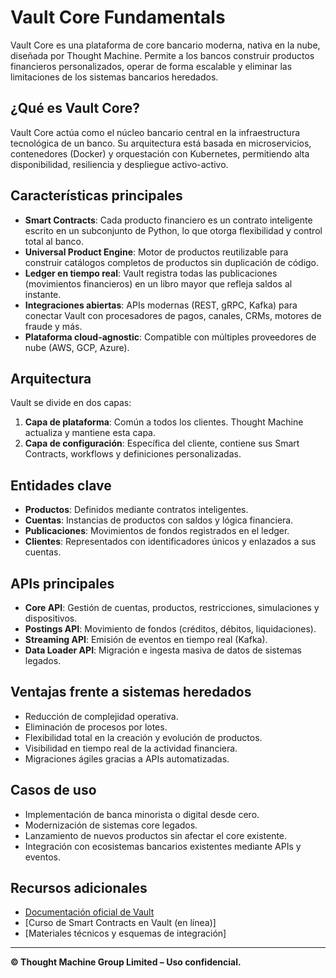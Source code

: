 # Vault Core Fundamentals

Vault Core es una plataforma de core bancario moderna, nativa en la nube, diseñada por Thought Machine. Permite a los bancos construir productos financieros personalizados, operar de forma escalable y eliminar las limitaciones de los sistemas bancarios heredados.

## ¿Qué es Vault Core?

Vault Core actúa como el núcleo bancario central en la infraestructura tecnológica de un banco. Su arquitectura está basada en microservicios, contenedores (Docker) y orquestación con Kubernetes, permitiendo alta disponibilidad, resiliencia y despliegue activo-activo.

## Características principales

* **Smart Contracts**: Cada producto financiero es un contrato inteligente escrito en un subconjunto de Python, lo que otorga flexibilidad y control total al banco.
* **Universal Product Engine**: Motor de productos reutilizable para construir catálogos completos de productos sin duplicación de código.
* **Ledger en tiempo real**: Vault registra todas las publicaciones (movimientos financieros) en un libro mayor que refleja saldos al instante.
* **Integraciones abiertas**: APIs modernas (REST, gRPC, Kafka) para conectar Vault con procesadores de pagos, canales, CRMs, motores de fraude y más.
* **Plataforma cloud-agnostic**: Compatible con múltiples proveedores de nube (AWS, GCP, Azure).

## Arquitectura

Vault se divide en dos capas:

1. **Capa de plataforma**: Común a todos los clientes. Thought Machine actualiza y mantiene esta capa.
2. **Capa de configuración**: Específica del cliente, contiene sus Smart Contracts, workflows y definiciones personalizadas.

## Entidades clave

* **Productos**: Definidos mediante contratos inteligentes.
* **Cuentas**: Instancias de productos con saldos y lógica financiera.
* **Publicaciones**: Movimientos de fondos registrados en el ledger.
* **Clientes**: Representados con identificadores únicos y enlazados a sus cuentas.

## APIs principales

* **Core API**: Gestión de cuentas, productos, restricciones, simulaciones y dispositivos.
* **Postings API**: Movimiento de fondos (créditos, débitos, liquidaciones).
* **Streaming API**: Emisión de eventos en tiempo real (Kafka).
* **Data Loader API**: Migración e ingesta masiva de datos de sistemas legados.

## Ventajas frente a sistemas heredados

* Reducción de complejidad operativa.
* Eliminación de procesos por lotes.
* Flexibilidad total en la creación y evolución de productos.
* Visibilidad en tiempo real de la actividad financiera.
* Migraciones ágiles gracias a APIs automatizadas.

## Casos de uso

* Implementación de banca minorista o digital desde cero.
* Modernización de sistemas core legados.
* Lanzamiento de nuevos productos sin afectar el core existente.
* Integración con ecosistemas bancarios existentes mediante APIs y eventos.

## Recursos adicionales

* [Documentación oficial de Vault](https://www.thoughtmachine.net)
* [Curso de Smart Contracts en Vault (en línea)]
* [Materiales técnicos y esquemas de integración]

---

**© Thought Machine Group Limited – Uso confidencial.**
